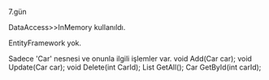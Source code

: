 7.gün

DataAccess>>InMemory kullanıldı.

EntityFramework yok.

Sadece 'Car' nesnesi ve  onunla ilgili işlemler var.
  void Add(Car car);
  void Update(Car car);
  void Delete(int CarId);
  List<Car> GetAll();
  Car GetById(int carId);


